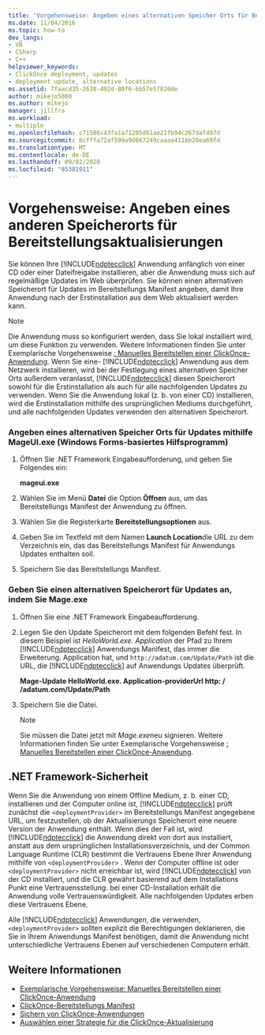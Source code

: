 ```yaml
---
title: 'Vorgehensweise: Angeben eines alternativen Speicher Orts für Bereitstellungs Updates | Microsoft-Dokumentation'
ms.date: 11/04/2016
ms.topic: how-to
dev_langs:
- VB
- CSharp
- C++
helpviewer_keywords:
- ClickOnce deployment, updates
- deployment update, alternative locations
ms.assetid: 7faacd35-2638-492d-80f6-6b57e5f820de
author: mikejo5000
ms.author: mikejo
manager: jillfra
ms.workload:
- multiple
ms.openlocfilehash: c71586c43fa1a71205d61ae21fb94c267daf497d
ms.sourcegitcommit: 6cfffa72af599a9d667249caaaa411bb28ea69fd
ms.translationtype: MT
ms.contentlocale: de-DE
ms.lasthandoff: 09/02/2020
ms.locfileid: "85381911"
---
```

# <a name="how-to-specify-an-alternate-location-for-deployment-updates"></a>Vorgehensweise: Angeben eines anderen Speicherorts für Bereitstellungsaktualisierungen
Sie können Ihre [!INCLUDE[ndptecclick](../deployment/includes/ndptecclick_md.md)] Anwendung anfänglich von einer CD oder einer Dateifreigabe installieren, aber die Anwendung muss sich auf regelmäßige Updates im Web überprüfen. Sie können einen alternativen Speicherort für Updates im Bereitstellungs Manifest angeben, damit Ihre Anwendung nach der Erstinstallation aus dem Web aktualisiert werden kann.

> [!NOTE]
> Die Anwendung muss so konfiguriert werden, dass Sie lokal installiert wird, um diese Funktion zu verwenden. Weitere Informationen finden Sie unter Exemplarische Vorgehensweise [: Manuelles Bereitstellen einer ClickOnce-Anwendung](../deployment/walkthrough-manually-deploying-a-clickonce-application.md). Wenn Sie eine- [!INCLUDE[ndptecclick](../deployment/includes/ndptecclick_md.md)] Anwendung aus dem Netzwerk installieren, wird bei der Festlegung eines alternativen Speicher Orts außerdem veranlasst, [!INCLUDE[ndptecclick](../deployment/includes/ndptecclick_md.md)] diesen Speicherort sowohl für die Erstinstallation als auch für alle nachfolgenden Updates zu verwenden. Wenn Sie die Anwendung lokal (z. b. von einer CD) installieren, wird die Erstinstallation mithilfe des ursprünglichen Mediums durchgeführt, und alle nachfolgenden Updates verwenden den alternativen Speicherort.

### <a name="specify-an-alternate-location-for-updates-by-using-mageuiexe-windows-forms-based-utility"></a>Angeben eines alternativen Speicher Orts für Updates mithilfe MageUI.exe (Windows Forms-basiertes Hilfsprogramm)

1. Öffnen Sie .NET Framework Eingabeaufforderung, und geben Sie Folgendes ein:

     **mageui.exe**

2. Wählen Sie im Menü **Datei** die Option **Öffnen** aus, um das Bereitstellungs Manifest der Anwendung zu öffnen.

3. Wählen Sie die Registerkarte **Bereitstellungsoptionen** aus.

4. Geben Sie im Textfeld mit dem Namen **Launch Location**die URL zu dem Verzeichnis ein, das das Bereitstellungs Manifest für Anwendungs Updates enthalten soll.

5. Speichern Sie das Bereitstellungs Manifest.

### <a name="specify-an-alternate-location-for-updates-by-using-mageexe"></a>Geben Sie einen alternativen Speicherort für Updates an, indem Sie Mage.exe

1. Öffnen Sie eine .NET Framework Eingabeaufforderung.

2. Legen Sie den Update Speicherort mit dem folgenden Befehl fest. In diesem Beispiel ist *HelloWorld.exe. Application* der Pfad zu Ihrem [!INCLUDE[ndptecclick](../deployment/includes/ndptecclick_md.md)] Anwendungs Manifest, das immer die Erweiterung. Application hat, und `http://adatum.com/Update/Path` ist die URL, die [!INCLUDE[ndptecclick](../deployment/includes/ndptecclick_md.md)] auf Anwendungs Updates überprüft.

    **Mage-Update HelloWorld.exe. Application-providerUrl http: \/ /adatum.com/Update/Path**

3. Speichern Sie die Datei.

   > [!NOTE]
   > Sie müssen die Datei jetzt mit *Mage.exe*neu signieren. Weitere Informationen finden Sie unter Exemplarische Vorgehensweise [: Manuelles Bereitstellen einer ClickOnce-Anwendung](../deployment/walkthrough-manually-deploying-a-clickonce-application.md).

## <a name="net-framework-security"></a>.NET Framework-Sicherheit
 Wenn Sie die Anwendung von einem Offline Medium, z. b. einer CD, installieren und der Computer online ist, [!INCLUDE[ndptecclick](../deployment/includes/ndptecclick_md.md)] prüft zunächst die `<deploymentProvider>` im Bereitstellungs Manifest angegebene URL, um festzustellen, ob der Aktualisierungs Speicherort eine neuere Version der Anwendung enthält. Wenn dies der Fall ist, wird [!INCLUDE[ndptecclick](../deployment/includes/ndptecclick_md.md)] die Anwendung direkt von dort aus installiert, anstatt aus dem ursprünglichen Installationsverzeichnis, und der Common Language Runtime (CLR) bestimmt die Vertrauens Ebene Ihrer Anwendung mithilfe von `<deploymentProvider>` . Wenn der Computer offline ist oder `<deploymentProvider>` nicht erreichbar ist, wird [!INCLUDE[ndptecclick](../deployment/includes/ndptecclick_md.md)] von der CD installiert, und die CLR gewährt basierend auf dem Installations Punkt eine Vertrauensstellung. bei einer CD-Installation erhält die Anwendung volle Vertrauenswürdigkeit. Alle nachfolgenden Updates erben diese Vertrauens Ebene.

 Alle [!INCLUDE[ndptecclick](../deployment/includes/ndptecclick_md.md)] Anwendungen, die verwenden, `<deploymentProvider>` sollten explizit die Berechtigungen deklarieren, die Sie in Ihrem Anwendungs Manifest benötigen, damit die Anwendung nicht unterschiedliche Vertrauens Ebenen auf verschiedenen Computern erhält.

## <a name="see-also"></a>Weitere Informationen
- [Exemplarische Vorgehensweise: Manuelles Bereitstellen einer ClickOnce-Anwendung](../deployment/walkthrough-manually-deploying-a-clickonce-application.md)
- [ClickOnce-Bereitstellungs Manifest](../deployment/clickonce-deployment-manifest.md)
- [Sichern von ClickOnce-Anwendungen](../deployment/securing-clickonce-applications.md)
- [Auswählen einer Strategie für die ClickOnce-Aktualisierung](../deployment/choosing-a-clickonce-update-strategy.md)